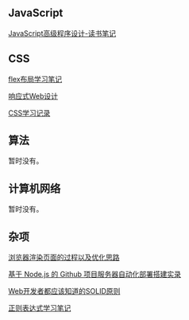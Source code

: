 ## JavaScript

[JavaScript高级程序设计-读书笔记](https://github.com/JerryChan31/Blog/blob/master/JavaScript%E9%AB%98%E7%BA%A7%E7%A8%8B%E5%BA%8F%E8%AE%BE%E8%AE%A1-%E8%AF%BB%E4%B9%A6%E7%AC%94%E8%AE%B0.md)

## CSS

[flex布局学习笔记](https://github.com/JerryChan31/Blog/blob/master/flex%E5%B8%83%E5%B1%80%E7%AC%94%E8%AE%B0.md)

[响应式Web设计](https://github.com/JerryChan31/Blog/blob/master/%E5%93%8D%E5%BA%94%E5%BC%8FWeb%E8%AE%BE%E8%AE%A1.md)

[CSS学习记录](https://github.com/JerryChan31/Blog/blob/master/CSS%E5%AD%A6%E4%B9%A0%E8%AE%B0%E5%BD%95.md)

## 算法
暂时没有。

## 计算机网络
暂时没有。

## 杂项
[浏览器渲染页面的过程以及优化思路](https://github.com/JerryChan31/Blog/blob/master/%E6%B5%8F%E8%A7%88%E5%99%A8%E6%B8%B2%E6%9F%93%E9%A1%B5%E9%9D%A2%E7%9A%84%E8%BF%87%E7%A8%8B%E5%8F%8A%E9%A1%B5%E9%9D%A2%E4%BC%98%E5%8C%96.md)

[基于 Node.js 的 Github 项目服务器自动化部署搭建实录](https://github.com/JerryChan31/Blog/blob/master/webhook%E6%90%AD%E5%BB%BA%E5%AE%9E%E5%BD%95.md)

[Web开发者都应该知道的SOLID原则](https://github.com/JerryChan31/Blog/blob/master/SOLID.md)

[正则表达式学习笔记](https://github.com/JerryChan31/Blog/blob/master/regular_expression.md)